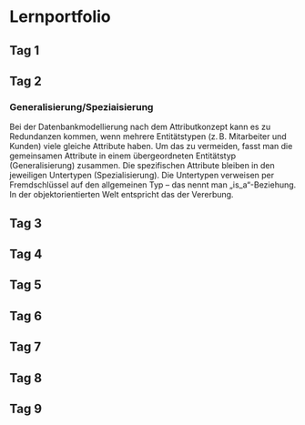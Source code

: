 # Lernportfolio #

## Tag 1 ##

## Tag 2 ##

### Generalisierung/Speziaisierung ###
Bei der Datenbankmodellierung nach dem Attributkonzept kann es zu Redundanzen kommen, wenn mehrere Entitätstypen (z. B. Mitarbeiter und Kunden) viele gleiche Attribute haben. Um das zu vermeiden, fasst man die gemeinsamen Attribute in einem übergeordneten Entitätstyp (Generalisierung) zusammen. Die spezifischen Attribute bleiben in den jeweiligen Untertypen (Spezialisierung). Die Untertypen verweisen per Fremdschlüssel auf den allgemeinen Typ – das nennt man „is_a“-Beziehung. In der objektorientierten Welt entspricht das der Vererbung.

### 

## Tag 3 ##

## Tag 4 ##

## Tag 5 ##

## Tag 6 ##

## Tag 7 ##

## Tag 8 ##

## Tag 9 ##

